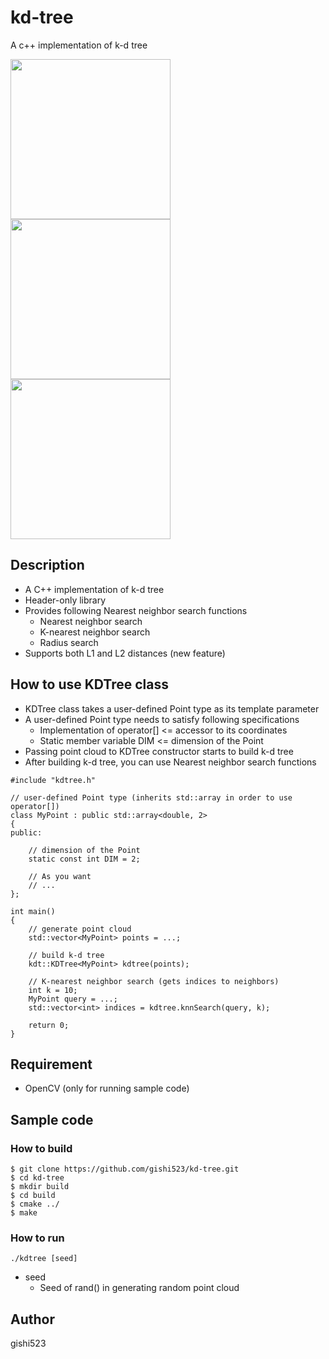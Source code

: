 # kd-tree
A c++ implementation of k-d tree

<img src=https://github.com/gishi523/kd-tree/wiki/images/kdtree_I0.png width=256> <img src=https://github.com/gishi523/kd-tree/wiki/images/kdtree_I1.png width=256> <img src=https://github.com/gishi523/kd-tree/wiki/images/kdtree_I2.png width=256>

## Description
- A C++ implementation of k-d tree
- Header-only library
- Provides following Nearest neighbor search functions
  - Nearest neighbor search
  - K-nearest neighbor search
  - Radius search
- Supports both L1 and L2 distances (new feature)

## How to use KDTree class
- KDTree class takes a user-defined Point type as its template parameter
- A user-defined Point type needs to satisfy following specifications
  - Implementation of operator[] <= accessor to its coordinates
  - Static member variable DIM <= dimension of the Point
- Passing point cloud to KDTree constructor starts to build k-d tree
- After building k-d tree, you can use Nearest neighbor search functions

```
#include "kdtree.h"

// user-defined Point type (inherits std::array in order to use operator[])
class MyPoint : public std::array<double, 2>
{
public:

	// dimension of the Point
	static const int DIM = 2;

	// As you want
	// ...
};

int main()
{
	// generate point cloud
	std::vector<MyPoint> points = ...;

	// build k-d tree
	kdt::KDTree<MyPoint> kdtree(points);

	// K-nearest neighbor search (gets indices to neighbors)
	int k = 10;
	MyPoint query = ...;
	std::vector<int> indices = kdtree.knnSearch(query, k);

	return 0;
}

```

## Requirement
- OpenCV (only for running sample code)

## Sample code
### How to build
```
$ git clone https://github.com/gishi523/kd-tree.git
$ cd kd-tree
$ mkdir build
$ cd build
$ cmake ../
$ make
```

### How to run
```
./kdtree [seed]
```
- seed
    - Seed of rand() in generating random point cloud

## Author
gishi523
